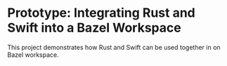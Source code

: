 # Prototype: Integrating Rust and Swift into a Bazel Workspace

This project demonstrates how Rust and Swift can be used together in on Bazel
workspace.
